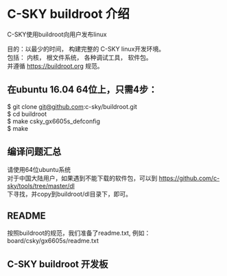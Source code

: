 # C-SKY buildroot 介绍

C-SKY使用buildroot向用户发布linux

目的：以最少的时间， 构建完整的 C-SKY linux开发环境。 <br>
包括： 内核， 根文件系统， 各种调试工具， 软件包。 <br>
并遵循 https://buildroot.org 规范。

## 在ubuntu 16.04 64位上，只需4步：
$ git clone git@github.com:c-sky/buildroot.git<br>
$ cd buildroot<br>
$ make csky_gx6605s_defconfig<br>
$ make<br>

## 编译问题汇总
请使用64位ubuntu系统<br>
对于中国大陆用户，如果遇到不能下载的软件包，可以到 https://github.com/c-sky/tools/tree/master/dl <br>
下寻找，并copy到buildroot/dl目录下，即可。

## README
按照buildroot的规范，我们准备了readme.txt, 例如：<br>
board/csky/gx6605s/readme.txt<br>


## C-SKY buildroot 开发板

